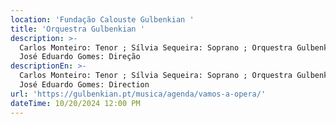 ```yaml
---
location: 'Fundação Calouste Gulbenkian '
title: 'Orquestra Gulbenkian '
description: >-
  Carlos Monteiro: Tenor ; Sílvia Sequeira: Soprano ; Orquestra Gulbenkian ;
  José Eduardo Gomes: Direção
descriptionEn: >-
  Carlos Monteiro: Tenor ; Sílvia Sequeira: Soprano ; Orquestra Gulbenkian ;
  José Eduardo Gomes: Direction
url: 'https://gulbenkian.pt/musica/agenda/vamos-a-opera/'
dateTime: 10/20/2024 12:00 PM
---
```



